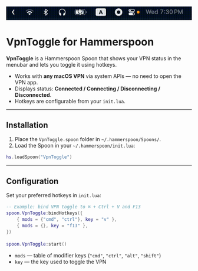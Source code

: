 ![demo](.github/header.gif)

# VpnToggle for Hammerspoon

**VpnToggle** is a Hammerspoon Spoon that shows your VPN status in the menubar and lets you toggle it using hotkeys.

* Works with **any macOS VPN** via system APIs — no need to open the VPN app.
* Displays status: **Connected / Connecting / Disconnecting / Disconnected**.
* Hotkeys are configurable from your `init.lua`.

---

## Installation

1. Place the `VpnToggle.spoon` folder in `~/.hammerspoon/Spoons/`.
2. Load the Spoon in your `~/.hammerspoon/init.lua`:

```lua
hs.loadSpoon("VpnToggle")
```

---

## Configuration

Set your preferred hotkeys in `init.lua`:

```lua
-- Example: bind VPN toggle to ⌘ + Ctrl + V and F13
spoon.VpnToggle:bindHotkeys({
    { mods = {"cmd", "ctrl"}, key = "v" },
    { mods = {}, key = "f13" },
})

spoon.VpnToggle:start()
```

* `mods` — table of modifier keys (`"cmd"`, `"ctrl"`, `"alt"`, `"shift"`)
* `key` — the key used to toggle the VPN
